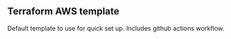 ## Terraform AWS template

Default template to use for quick set up. Includes github actions workflow.